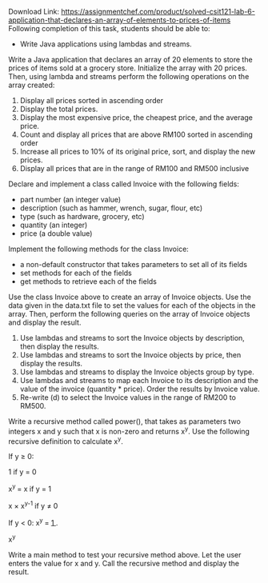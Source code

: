 Download Link: https://assignmentchef.com/product/solved-csit121-lab-6-application-that-declares-an-array-of-elements-to-prices-of-items
<br>
Following completion of this task, students should be able to:

<ul>

 <li>Write Java applications using lambdas and streams.</li>

</ul>

Write a Java application that declares an array of 20 elements to store the prices of items sold at a grocery store. Initialize the array with 20 prices. Then, using lambda and streams perform the following operations on the array created:

<ol>

 <li>Display all prices sorted in ascending order</li>

 <li>Display the total prices.</li>

 <li>Display the most expensive price, the cheapest price, and the average price.</li>

 <li>Count and display all prices that are above RM100 sorted in ascending order</li>

 <li>Increase all prices to 10% of its original price, sort, and display the new prices.</li>

 <li>Display all prices that are in the range of RM100 and RM500 inclusive</li>

</ol>

Declare and implement a class called Invoice with the following fields:

<ul>

 <li>part number (an integer value)</li>

 <li>description (such as hammer, wrench, sugar, flour, etc)</li>

 <li>type (such as hardware, grocery, etc)</li>

 <li>quantity (an integer)</li>

 <li>price (a double value)</li>

</ul>

Implement the following methods for the class Invoice:

<ul>

 <li>a non-default constructor that takes parameters to set all of its fields</li>

 <li>set methods for each of the fields</li>

 <li>get methods to retrieve each of the fields</li>

</ul>

Use the class Invoice above to create an array of Invoice objects. Use the data given in the data.txt file to set the values for each of the objects in the array. Then, perform the following queries on the array of Invoice objects and display the result.

<ol>

 <li>Use lambdas and streams to sort the Invoice objects by description, then display the results.</li>

 <li>Use lambdas and streams to sort the Invoice objects by price, then display the results.</li>

 <li>Use lambdas and streams to display the Invoice objects group by type.</li>

 <li>Use lambdas and streams to map each Invoice to its description and the value of the invoice (quantity * price). Order the results by Invoice value.</li>

 <li>Re-write (d) to select the Invoice values in the range of RM200 to RM500.</li>

</ol>

Write a recursive method called power(), that takes as parameters two integers x and y such that x is non-zero and returns x<sup>y</sup>.  Use the following recursive definition to calculate x<sup>y</sup>.




If y ≥ 0:

1                           if y = 0

x<sup>y </sup> =                x                            if y = 1

x  ×  x<sup>y-1</sup>                if y ≠ 0




If y &lt; 0: x<sup>y </sup> =         <u>      1      </u> .

x<sup>y</sup>




Write a main method to test your recursive method above.  Let the user enters the value for x and y.  Call the recursive method and display the result.